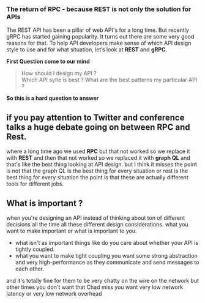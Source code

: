 ### The return of RPC -  because REST is not only the solution for APIs

The REST API has been a pillar of web API's for a long time. But recently gRPC has started gaining popularity. It turns out there are some very good reasons for that. To help API developers make sense of which API design style to use and for what situation, let’s look at **REST** and **gRPC**.

**First Question come to our mind**

> How should I design my API ?  
> Which API sytle is best ? 
> What are the best patterns my particular API ?

**So this is a hard question to answer**

## if you pay attention to Twitter and conference talks a huge debate going on between RPC and Rest.

where a long time ago we used **RPC** but that not worked so we replace it with **REST** and then that not worked so we replaced it with **graph QL** and that's like the best thing  looking at API design. but I think it misses the point is not that the graph QL is the best thing for every situation or rest is the best thing for every situation the point is that these are actually different tools for different jobs.

## What is important ?

when you're designing an API instead of thinking about ton of different decisions all the time all these different design considerations. what you want to make important or what is important to you.

 - what isn't as important things like do you care about whether your API is tightly coupled.
 - what you want to make tight coupling you want some strong abstraction and very high-performance as they communicate and send messages to each other.

and it's totally fine for them to be very chatty on the wire on the network but other times you don't want that Chad miss you want very low network latency or very low network overhead
<!--stackedit_data:
eyJoaXN0b3J5IjpbMzI2ODc4MTIzLC02NTQyMTE2MTAsNjQ1MT
E5ODgzLC04NTk1NDQ0MTksOTY1NjM3NDczLC0xMzgyMTE1MzQx
LDMwODczMDUzOSwtMTM0MjIzMjE4LC0yMTA2OTg0NjI1LC0zMz
I0NTUzNjNdfQ==
-->